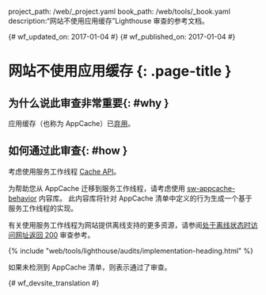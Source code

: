 project_path: /web/_project.yaml
book_path: /web/tools/_book.yaml
description:“网站不使用应用缓存”Lighthouse 审查的参考文档。

{# wf_updated_on: 2017-01-04 #}
{# wf_published_on: 2017-01-04 #}

# 网站不使用应用缓存 {: .page-title }

## 为什么说此审查非常重要{: #why }

应用缓存（也称为 AppCache）已[弃用][deprecated]。

[deprecated]: https://html.spec.whatwg.org/multipage/browsers.html#offline

## 如何通过此审查{: #how }

考虑使用服务工作线程 [Cache API][API]。

为帮助您从 AppCache 迁移到服务工作线程，请考虑使用 [sw-appcache-behavior][sw-appcache-behavior] 内容库。
此内容库将针对 AppCache 清单中定义的行为生成一个基于服务工作线程的实现。



有关使用服务工作线程为网站提供离线支持的更多资源，请参阅[处于离线状态时访问网址返回 200](http-200-when-offline) 审查参考。



[API]: https://developer.mozilla.org/en-US/docs/Web/API/Cache

[sw-appcache-behavior]: https://github.com/GoogleChrome/sw-helpers/blob/master/packages/sw-appcache-behavior

{% include "web/tools/lighthouse/audits/implementation-heading.html" %}

如果未检测到 AppCache 清单，则表示通过了审查。


{# wf_devsite_translation #}
